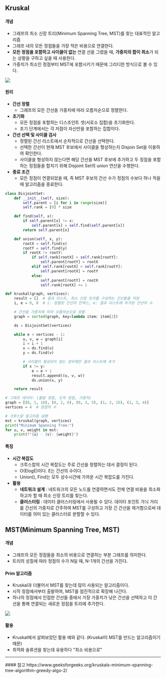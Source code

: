 
## Kruskal

#### 개념
- 그래프의 최소 신장 트리(Minimum Spanning Tree, MST)를 찾는 대표적인 알고리즘
- 그래프 내의 모든 정점들을 가장 적은 비용으로 연결한다. 
- **모든 정점을 포함하고 사이클이 없는** 연결 선을 그렸을 때, **가중치의 합이 최소**가 되는 상황을 구하고 싶을 때 사용한다. 
- 가중치가 최소인 정점부터 MST에 포함시키기 때문에 그리디한 방식으로 볼 수 있다. 


![](https://csocrates-s3.s3.ap-northeast-2.amazonaws.com/Kruskal%2C%20MST%20/%20Kruskal%201.gif)

#### 원리
- **간선 정렬** 
	- 그래프의 모든 간선을 가중치에 따라 오름차순으로 정렬한다. 
- **초기화**
	- 모든 정점을 포함하는 디스조인트 셋(서로소 집합)을 초기화한다. 
	- 초기 단계에서는 각 저점이 자신만을 포함하는 집합이다. 
- **간선 선택 및 사이클 검사**
	- 정렬된 간선 리스트에서 순차적으로 간선을 선택한다. 
	- 선택한 간선이 현재 MST 후보에서 사이클을 형성하는지 Disjoin Set을 이용하여 확인한다. 
	- 사이클을 형성하지 않는다면 해당 간선을 MST 후보에 추가하고 두 정점을 포함하는 정점들을 합치기 위해 Disjoint Set의 union 연산을 수행한다. 
- **종료 조건**
	- 모든 정점이 연결되었을 때, 즉 MST 후보의 간선 수가 정점의 수보다 하나 적을 때 알고리즘을 종료한다. 

```python
class DisjointSet:
    def __init__(self, size):
        self.parent = [i for i in range(size)]
        self.rank = [0] * size

    def find(self, x):
        if self.parent[x] != x:
            self.parent[x] = self.find(self.parent[x])
        return self.parent[x]

    def union(self, x, y):
        rootX = self.find(x)
        rootY = self.find(y)
        if rootX != rootY:
            if self.rank[rootX] > self.rank[rootY]:
                self.parent[rootY] = rootX
            elif self.rank[rootX] < self.rank[rootY]:
                self.parent[rootX] = rootY
            else:
                self.parent[rootY] = rootX
                self.rank[rootX] += 1

def kruskal(graph, vertices):
    result = []  # 결과 리스트, 최소 신장 트리를 구성하는 간선들을 저장
    i, e = 0, 0  # i: 정렬된 간선의 인덱스, e: 결과 리스트에 추가된 간선의 수

    # 간선을 가중치에 따라 오름차순으로 정렬
    graph = sorted(graph, key=lambda item: item[2])

    ds = DisjointSet(vertices)

    while e < vertices - 1:
        u, v, w = graph[i]
        i = i + 1
        x = ds.find(u)
        y = ds.find(v)

        # 사이클이 형성되지 않는 경우에만 결과 리스트에 추가
        if x != y:
            e = e + 1
            result.append((u, v, w))
            ds.union(x, y)

    return result

# 그래프 데이터: (출발 정점, 도착 정점, 가중치)
graph = [(0, 1, 10), (0, 2, 6), (0, 3, 5), (1, 3, 15), (2, 3, 4)]
vertices = 4  # 정점의 수

# 크루스칼 알고리즘 실행
mst = kruskal(graph, vertices)
print("Minimum Spanning Tree:")
for u, v, weight in mst:
    print(f"{u} - {v}: {weight}")


```


#### 특징
- **시간 복잡도**
	- 크루스칼의 시간 복잡도는 주로 간선을 정렬하는 데서 결정이 된다. 
	-   O(ElogE)이다. E는 간선의 수이다. 
	- Union(), Find는 모두 상수시간에 가까운 시간 복잡도를 가진다. 
- **활용**
	- **네트워크 설계** : 네트워크의 모든 노드를 연결하면서도 전체 연결 비용을 최소화하고자 할 때 최소 신장 트리를 찾는다. 
	- **클러스터링** : 데이터 클러스터링에서 사용될 수 있다. 데이터 포인트 가늬 거리를 간선의 가중치로 간주하여 MST를 구성하고 가장 긴 간선을 제거함으로써 데이터를 의미 있는 클러스터로 분할할 수 있다. 




## MST(Minimum Spanning Tree, MST)

#### 개념
- 그래프의 모든 정점들을 최소의 비용으로 연결하는 부분 그래프를 의미한다. 
- 트리의 성질에 따라 정점의 수가 N일 때, N-1개의 간선을 가진다. 

#### Prim 알고리즘
- Kruskal과 더불어서 MST를 찾는데 많이 사용되는 알고리즘이다. 
- 시작 정점에서부터 출발하여, MST를 점진적으로 확장해 나간다. 
- 하나의 정점에서 인접한 간선들 중에서 가장 가중치가 낮은 간선을 선택하고 이 간선을 통해 연결되는 새로운 정점을 트리에 추가한다. 

![](https://csocrates-s3.s3.ap-northeast-2.amazonaws.com/Kruskal%2C%20MST%20/%20Prim-animation.gif)

#### 활용
- Kruskal에서 살펴보았던 활용 예와 같다. (Kruskal이 MST를 만드는 알고리즘이기 때문) 
- 최적화 솔류션을 찾는데 유용하다 "최소 비용으로"





<hr>
#### 참고
https://www.geeksforgeeks.org/kruskals-minimum-spanning-tree-algorithm-greedy-algo-2/
